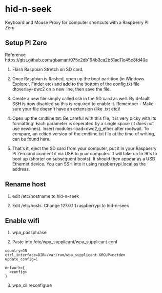 # hid-n-seek
Keyboard and Mouse Proxy for computer shortcuts with a Raspberry PI Zero 

## Setup PI Zero
Reference https://gist.github.com/gbaman/975e2db164b3ca2b51ae11e45e8fd40a

1. Flash Raspbian Stretch on SD card.

2. Once Raspbian is flashed, open up the boot partition (in Windows Explorer, Finder etc) and add to the bottom of the config.txt file dtoverlay=dwc2 on a new line, then save the file.

3. Create a new file simply called ssh in the SD card as well. By default SSH is now disabled so this is required to enable it. Remember - Make sure your file doesn't have an extension (like .txt etc)!

4. Open up the cmdline.txt. Be careful with this file, it is very picky with its formatting! Each parameter is seperated by a single space (it does not use newlines). Insert modules-load=dwc2,g_ether after rootwait. To compare, an edited version of the cmdline.txt file at the time of writing, can be found here.

5. That's it, eject the SD card from your computer, put it in your Raspberry Pi Zero and connect it via USB to your computer. It will take up to 90s to boot up (shorter on subsequent boots). It should then appear as a USB Ethernet device. You can SSH into it using raspberrypi.local as the address.

## Rename host
1. edit /etc/hostname to hid-n-seek

2. Edit /etc/hosts. Change 127.0.1.1 raspberrypi to hid-n-seek

## Enable wifi

1. wpa_passphrase <SSID> <PASSWORD>

2. Paste into /etc/wpa_supplicant/wpa_supplicant.conf

```
country=GB
ctrl_interface=DIR=/var/run/wpa_supplicant GROUP=netdev
update_config=1

network={
  <config>
}
```

3. wpa_cli reconfigure
